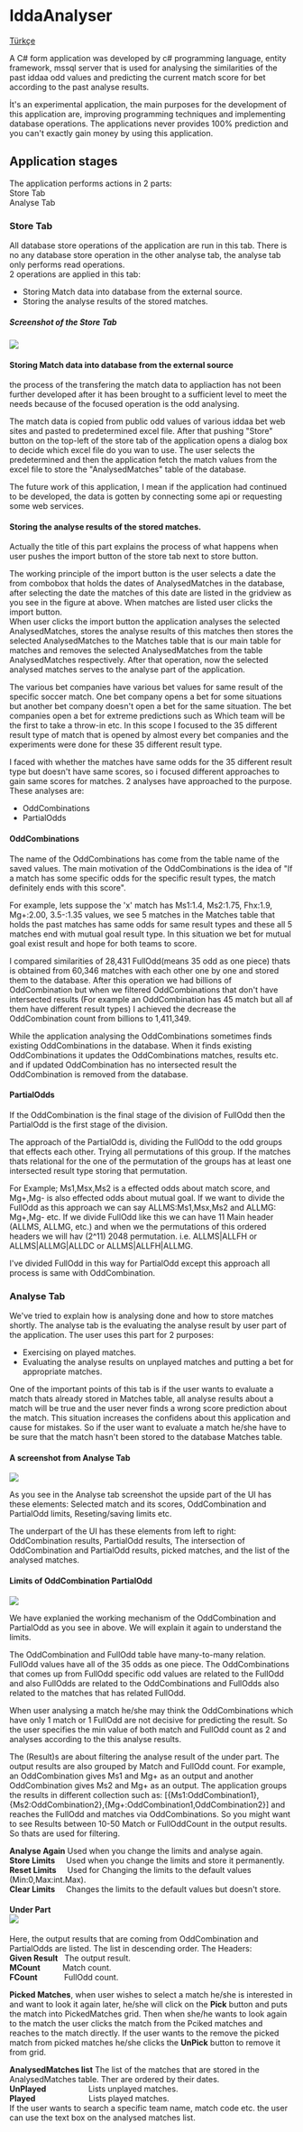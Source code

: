 # IddaAnalyser

[Türkçe](https://github.com/ksavas/IddaAnalyser/edit/master/README.md)

A C# form application was developed by c# programming language, entity framework, mssql server that is used for analysing the similarities of the past iddaa odd values and predicting the current match score for bet according to the past analyse results.

İt's an experimental application, the main purposes for the development of this application are, improving programming techniques and implementing database operations. The applications never provides 100% prediction and you can't exactly gain money by using this application.

## Application stages
The application performs actions in 2 parts:<br>
Store Tab<br>
Analyse Tab

### Store Tab 
All database store operations of the application are run in this tab. There is no any database store operation in the other analyse tab, the analyse tab only performs read operations.<br>
2 operations are applied in this tab:<br>
- Storing Match data into database from the external source.<br>
- Storing the analyse results of the stored matches.
##### Screenshot of the Store Tab
<img src="https://raw.githubusercontent.com/ksavas/IddaAnalyser/master/SS/i3.png"><br>
#### Storing Match data into database from the external source
the process of the transfering the match data to appliaction has not been further developed after it has been brought to a sufficient level to meet the needs because of the focused operation is the odd analysing.<br>

The match data is copied from public odd values of various iddaa bet web sites and pasted to predetermined excel file. After that pushing "Store" button on the top-left of the store tab of the application opens a dialog box to decide which excel file do you wan to use. The user selects the predetermined and then the application fetch the match values from the excel file to store the "AnalysedMatches" table of the database.<br>

The future work of this application, I mean if the application had continued to be developed, the data is gotten by connecting some api or requesting some web services.<br>

#### Storing the analyse results of the stored matches.
Actually the title of this part explains the process of what happens when user pushes the import button of the store tab next to store button. 

The working principle of the import button is the user selects a date the from combobox that holds the dates of AnalysedMatches in the database, after selecting the date the matches of this date are listed in the gridview as you see in the figure at above. When matches are listed user clicks the import button.<br>
When user clicks the import button the application analyses the selected AnalysedMatches, stores the analyse results of this matches then stores the selected AnalysedMatches to the Matches table that is our main table for matches and removes the selected AnalysedMatches from the table AnalysedMatches respectively. After that operation, now the selected analysed matches serves to the analyse part of the application.

The various bet companies have various bet values for same result of the specific soccer match. One bet company opens a bet for some situations but another bet company doesn't open a bet for the same situation. The bet companies open a bet for extreme predictions such as Which team will be the first to take a throw-in etc. In this scope I focused to the 35 different result type of match that is opened by almost every bet companies and the experiments were done for these 35 different result type.

I faced with whether the matches have same odds for the 35 different result type but doesn't have same scores, so i focused different approaches to gain same scores for matches. 2 analyses have approached to the purpose. These analyses are:

- OddCombinations
- PartialOdds

#### OddCombinations
The name of the OddCombinations has come from the table name of the saved values. The main motivation of the OddCombinations is the idea of "If a match has some specific odds for the specific result types, the match definitely ends with this score".<br>

For example, lets suppose the 'x' match has Ms1:1.4, Ms2:1.75, Fhx:1.9, Mg+:2.00, 3.5-:1.35 values, we see 5 matches in the Matches table that holds the past matches has same odds for same result types and these all 5 matches end with mutual goal result type. In this situation we bet for mutual goal exist result and hope for both teams to score.

I compared similarities of 28,431 FullOdd(means 35 odd as one piece) thats is obtained from 60,346 matches with each other one by one and stored them to the database. After this operation we had billions of OddCombination but when we filtered OddCombinations that don't have intersected results (For example an OddCombination has 45 match but all af them have different result types) I achieved the decrease the OddCombination count from billions to 1,411,349.

While the application analysing the OddCombinations sometimes finds existing OddCombinations in the database. When it finds existing OddCombinations it updates the OddCombinations matches, results etc. and if updated OddCombination has no intersected result the OddCombination is removed from the database.

#### PartialOdds
If the OddCombination is the final stage of the division of FullOdd then the PartialOdd is the first stage of the division.

The approach of the PartialOdd is, dividing the FullOdd to the odd groups that effects each other. Trying all permutations of this group. If the matches thats relational for the one of the permutation of the groups has at least one intersected result type storing that permutation.

For Example; Ms1,Msx,Ms2 is a effected odds about match score, and Mg+,Mg- is also effected odds about mutual goal. If we want to divide the FullOdd as this approach we can say ALLMS:Ms1,Msx,Ms2 and ALLMG: Mg+,Mg- etc. If we divide FullOdd like this we can have 11 Main header (ALLMS, ALLMG, etc.) and when we the permutations of this ordered headers we will hav (2^11) 2048 permutation. i.e. ALLMS|ALLFH or ALLMS|ALLMG|ALLDC or ALLMS|ALLFH|ALLMG.

I've divided FullOdd in this way for PartialOdd except this approach all process is same with OddCombination.

### Analyse Tab 
We've tried to explain how is analysing done and how to store matches shortly. The analyse tab is the evaluating the analyse result by user part of the application. The user uses this part for 2 purposes:
- Exercising on played matches.
- Evaluating the analyse results on unplayed matches and putting a bet for appropriate matches.

One of the important points of this tab is if the user wants to evaluate a match thats already stored in Matches table, all analyse results about a match will be true and the user never finds a wrong score prediction about the match. This situation increases the confidens about this application and cause for mistakes. So if the user want to evaluate a match he/she have to be sure that the 
match hasn't been stored to the database Matches table.

#### A screenshot from Analyse Tab
<img src="https://raw.githubusercontent.com/ksavas/IddaAnalyser/master/SS/i7.png"><br>

As you see in the Analyse tab screenshot the upside part of the UI has these elements: Selected match and its scores, OddCombination and PartialOdd limits, Reseting/saving limits etc.

The underpart of the UI has these elements from left to right: OddCombination results, PartialOdd results, The intersection of OddCombination and PartialOdd results, picked matches, and the list of the analysed matches.

#### Limits of OddCombination PartialOdd
<img src="https://raw.githubusercontent.com/ksavas/IddaAnalyser/master/SS/i5.png"><br>

We have explanied the working mechanism of the OddCombination and PartialOdd as you see in above. We will explain it again to understand the limits.

The OddCombination and FullOdd table have many-to-many relation. FullOdd values have all of the 35 odds as one piece. The OddCombinations that comes up from FullOdd specific odd values are related to the FullOdd and also FullOdds are related to the OddCombinations and  FullOdds also related to the matches that has related FullOdd.

When user analysing a match he/she may think the OddCombinations which have only 1 match or 1 FullOdd are not decisive for predicting the result. So the user specifies the min value of both match and FullOdd count as 2 and analyses according to the this analyse results.

The (Result)s are about filtering the analyse result of the under part. The output results are also grouped by Match and FullOdd count. For example, an OddCombination gives Ms1 and Mg+ as an output and another OddCombination gives Ms2 and Mg+ as an output. The application groups the results in different collection such as: [{Ms1:OddCombination1},{Ms2:OddCombination2},{Mg+:OddCombination1,OddCombination2}]
and reaches the FullOdd and matches via OddCombinations. So you might want to see Results between 10-50 Match or FullOddCount in the output results. So thats are used for filtering.

**Analyse Again**&nbsp;Used when you change the limits and analyse again.<br>
**Store Limits**&nbsp;&nbsp;&nbsp;&nbsp;&nbsp;Used when you change the limits and store it permanently.<br>
**Reset Limits**&nbsp;&nbsp;&nbsp;&nbsp;&nbsp;Used for Changing the limits to the default values (Min:0,Max:int.Max).<br>
**Clear Limits**&nbsp;&nbsp;&nbsp;&nbsp;&nbsp;Changes the limits to the default values but doesn't store.<br>

#### Under Part <br><img src="https://raw.githubusercontent.com/ksavas/IddaAnalyser/master/SS/i8.png"><br>
Here, the output results that are coming from OddCombination and PartialOdds are listed. The list in descending order. The Headers:<br>
**Given Result**&nbsp;&nbsp;&nbsp;The output result.<br>
**MCount**&nbsp;&nbsp;&nbsp;&nbsp;&nbsp;&nbsp;&nbsp;&nbsp;&nbsp;&nbsp;Match count.<br>
**FCount**&nbsp;&nbsp;&nbsp;&nbsp;&nbsp;&nbsp;&nbsp;&nbsp;&nbsp;&nbsp;&nbsp;&nbsp;FullOdd count.<br>

**Picked Matches**, when user wishes to select a match he/she is interested in and want to look it again later, he/she will click on the **Pick** button and puts the match into PickedMatches grid. Then when she/he wants to look again to the match the user clicks the match from the Pciked matches and reaches to the match directly. If the user wants to the remove the picked match from picked matches he/she clicks the **UnPick** button to remove it from grid.

**AnalysedMatches list** The list of the matches that are stored in the AnalysedMatches table. Ther are ordered by their dates.<br>
**UnPlayed**&nbsp;&nbsp;&nbsp;&nbsp;&nbsp;&nbsp;&nbsp;&nbsp;&nbsp;&nbsp;&nbsp;&nbsp;&nbsp;&nbsp;&nbsp;&nbsp;&nbsp;&nbsp;&nbsp;Lists unplayed matches.<br>
**Played**&nbsp;&nbsp;&nbsp;&nbsp;&nbsp;&nbsp;&nbsp;&nbsp;&nbsp;&nbsp;&nbsp;&nbsp;&nbsp;&nbsp;&nbsp;&nbsp;&nbsp;&nbsp;&nbsp;&nbsp;&nbsp;&nbsp;&nbsp;&nbsp;Lists played matches.<br>
If the user wants to search a specific team name, match code etc. the user can use the text box on the analysed matches list.


